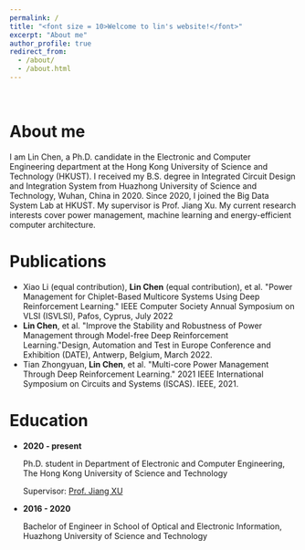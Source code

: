 ```yaml
---
permalink: /
title: "<font size = 10>Welcome to lin's website!</font>"
excerpt: "About me"
author_profile: true
redirect_from: 
  - /about/
  - /about.html
---
```


<br/>

About me
======
I am Lin Chen, a Ph.D. candidate in the Electronic and Computer Engineering department at the Hong Kong University of Science and Technology (HKUST). I received my B.S. degree in Integrated Circuit Design and Integration System from Huazhong University of Science and Technology, Wuhan, China in 2020. Since 2020, I joined the Big Data System Lab at HKUST. My supervisor is Prof. Jiang Xu. My current research interests cover power management, machine learning and energy-efficient computer architecture.

Publications
======
* Xiao Li (equal contribution), **Lin Chen** (equal contribution), et al. "Power Management for Chiplet-Based Multicore Systems Using Deep Reinforcement Learning." IEEE Computer Society Annual Symposium on VLSI (ISVLSI), Pafos, Cyprus, July 2022
* **Lin Chen**, et al. "Improve the Stability and Robustness of Power Management through Model-free Deep Reinforcement Learning."Design, Automation and Test in Europe Conference and Exhibition (DATE), Antwerp, Belgium, March 2022.
* Tian Zhongyuan, **Lin Chen**, et al. "Multi-core Power Management Through Deep Reinforcement Learning." 2021 IEEE International Symposium on Circuits and Systems (ISCAS). IEEE, 2021.

Education
======
* **2020 - present**

  Ph.D. student in Department of Electronic and Computer Engineering, The Hong Kong University of Science and Technology
  
  Supervisor: [Prof. Jiang XU](https://eexu.home.ece.ust.hk/index.html)

* **2016 - 2020**

  Bachelor of Engineer in School of Optical and Electronic Information, Huazhong University of Science and Technology

<!-- Teaching Assitant
======
* **ELEC2350** Itroduction to Computer Organization  -->

